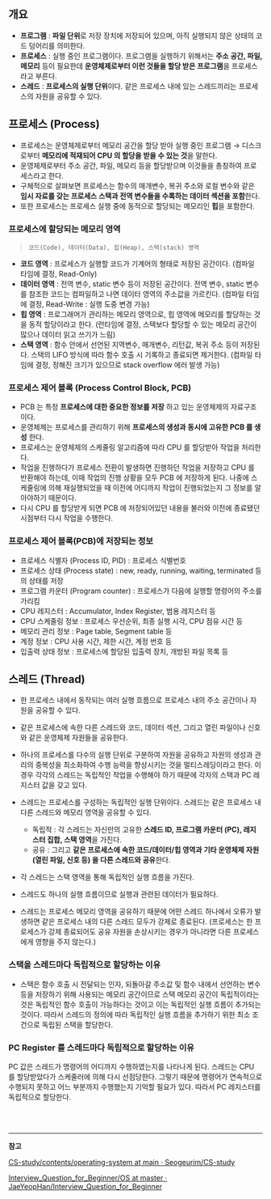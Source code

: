 ## 개요

- **프로그램** : **파일 단위**로 저장 장치에 저장되어 있으며, 아직 실행되지 않은 상태의 코드 덩어리를 의미한다.
- **프로세스** : 실행 중인 프로그램이다. 프로그램을 실행하기 위해서는 **주소 공간, 파일, 메모리** 등이 필요한데 **운영체제로부터 이런 것들을 할당 받은 프로그램**을 프로세스라고 부른다.
- **스레드** : **프로세스의 실행 단위**이다. 같은 프로세스 내에 있는 스레드끼리는 프로세스의 자원을 공유할 수 있다.

## **프로세스 (Process)**

- 프로세스는 운영체제로부터 메모리 공간을 할당 받아 실행 중인 프로그램 → 디스크로부터 **메모리에 적재되어 CPU 의 할당을 받을 수 있는 것**을 말한다.
- 운영체제로부터 주소 공간, 파일, 메모리 등을 할당받으며 이것들을 총칭하여 프로세스라고 한다.
- 구체적으로 살펴보면 프로세스는 함수의 매개변수, 복귀 주소와 로컬 변수와 같은 **임시 자료를 갖는 프로세스 스택과 전역 변수들을 수록하는 데이터 섹션을 포함**한다.
- 또한 프로세스는 프로세스 실행 중에 동적으로 할당되는 메모리인 **힙**을 포함한다.

### **프로세스에 할당되는 메모리 영역**

> `코드(Code), 데이터(Data), 힙(Heap), 스택(stack) 영역`
> 
- **코드 영역** : 프로세스가 실행할 코드가 기계어의 형태로 저장된 공간이다. (컴파일 타임에 결정, Read-Only)
- **데이터 영역** : 전역 변수, static 변수 등이 저장된 공간이다. 전역 변수, static 변수를 참조한 코드는 컴파일하고 나면 데이터 영역의 주소값을 가르킨다. (컴파일 타임에 결정, Read-Write : 실행 도중 변경 가능)
- **힙 영역** : 프로그래머가 관리하는 메모리 영역으로, 힙 영역에 메모리를 할당하는 것을 동적 할당이라고 한다. (런타임에 결정, 스택보다 할당할 수 있는 메모리 공간이 많으나 데이터 읽고 쓰기가 느림)
- **스택 영역** : 함수 안에서 선언된 지역변수, 매개변수, 리턴값, 복귀 주소 등이 저장된다. 스택의 LIFO 방식에 따라 함수 호출 시 기록하고 종료되면 제거한다. (컴파일 타임에 결정, 정해진 크기가 있으므로 stack overflow 에러 발생 가능)

### **프로세스 제어 블록 (Process Control Block, PCB)**

- PCB 는 특정 **프로세스에 대한 중요한 정보를 저장** 하고 있는 운영체제의 자료구조이다.
- 운영체제는 프로세스를 관리하기 위해 **프로세스의 생성과 동시에 고유한 PCB 를 생성** 한다.
- 프로세스는 운영체제의 스케줄링 알고리즘에 따라 CPU 를 할당받아 작업을 처리한다.
- 작업을 진행하다가 프로세스 전환이 발생하면 진행하던 작업을 저장하고 CPU 를 반환해야 하는데, 이때 작업의 진행 상황을 모두 PCB 에 저장하게 된다. 나중에 스케줄링에 의해 재실행되었을 때 이전에 어디까지 작업이 진행되었는지 그 정보를 알아야하기 때문이다.
- 다시 CPU 를 할당받게 되면 PCB 에 저장되어있던 내용을 불러와 이전에 종료됐던 시점부터 다시 작업을 수행한다.

### **프로세스 제어 블록(PCB)에 저장되는 정보**

- 프로세스 식별자 (Process ID, PID) : 프로세스 식별번호
- 프로세스 상태 (Process state) : new, ready, running, waiting, terminated 등의 상태를 저장
- 프로그램 카운터 (Program counter) : 프로세스가 다음에 실행할 명령어의 주소를 가리킴
- CPU 레지스터 : Accumulator, Index Register, 범용 레지스터 등
- CPU 스케줄링 정보 : 프로세스 우선순위, 최종 실행 시각, CPU 점유 시간 등
- 메모리 관리 정보 : Page table, Segment table 등
- 계정 정보 : CPU 사용 시간, 제한 시간, 계정 번호 등
- 입출력 상태 정보 : 프로세스에 할당된 입출력 장치, 개방된 파일 목록 등

## **스레드 (Thread)**

- 한 프로세스 내에서 동작되는 여러 실행 흐름으로 프로세스 내의 주소 공간이나 자원을 공유할 수 있다.
- 같은 프로세스에 속한 다른 스레드와 코드, 데이터 섹션, 그리고 열린 파일이나 신호와 같은 운영체제 자원들을 공유한다.
- 하나의 프로세스를 다수의 실행 단위로 구분하여 자원을 공유하고 자원의 생성과 관리의 중복성을 최소화하여 수행 능력을 향상시키는 것을 멀티스레딩이라고 한다. 이 경우 각각의 스레드는 독립적인 작업을 수행해야 하기 때문에 각자의 스택과 PC 레지스터 값을 갖고 있다.

- 스레드는 프로세스를 구성하는 독립적인 실행 단위이다. 스레드는 같은 프로세스 내 다른 스레드와 메모리 영역을 공유할 수 있다.
    - 독립적 : 각 스레드는 자신만의 고유한 **스레드 ID, 프로그램 카운터 (PC), 레지스터 집합, 스택 영역**을 가진다.
    - 공유 : 그리고 **같은 프로세스에 속한 코드/데이터/힙 영역과 기타 운영체제 자원 (열린 파일, 신호 등) 을 다른 스레드와 공유**한다.
- 각 스레드는 스택 영역을 통해 독립적인 실행 흐름을 가진다.
- 스레드도 하나의 실행 흐름이므로 실행과 관련된 데이터가 필요하다.
- 스레드는 프로세스 메모리 영역을 공유하기 때문에 어떤 스레드 하나에서 오류가 발생하면 같은 프로세스 내의 다른 스레드 모두가 강제로 종료된다. (프로세스는 한 프로세스가 강제 종료되어도 공유 자원을 손상시키는 경우가 아니라면 다른 프로세스에게 영향을 주지 않는다.)

### **스택을 스레드마다 독립적으로 할당하는 이유**

- 스택은 함수 호출 시 전달되는 인자, 되돌아갈 주소값 및 함수 내에서 선언하는 변수 등을 저장하기 위해 사용되는 메모리 공간이므로 스택 메모리 공간이 독립적이라는 것은 독립적인 함수 호출이 가능하다는 것이고 이는 독립적인 실행 흐름이 추가되는 것이다. 따라서 스레드의 정의에 따라 독립적인 실행 흐름을 추가하기 위한 최소 조건으로 독립된 스택을 할당한다.

### **PC Register 를 스레드마다 독립적으로 할당하는 이유**

PC 값은 스레드가 명령어의 어디까지 수행하였는지를 나타나게 된다. 스레드는 CPU 를 할당받았다가 스케줄러에 의해 다시 선점당한다. 그렇기 때문에 명령어가 연속적으로 수행되지 못하고 어느 부분까지 수행했는지 기억할 필요가 있다. 따라서 PC 레지스터를 독립적으로 할당한다.

<br/><br/>

---

**참고**

[CS-study/contents/operating-system at main · Seogeurim/CS-study](https://github.com/Seogeurim/CS-study/tree/main/contents/operating-system)

[Interview_Question_for_Beginner/OS at master · JaeYeopHan/Interview_Question_for_Beginner](https://github.com/JaeYeopHan/Interview_Question_for_Beginner/tree/master/OS)